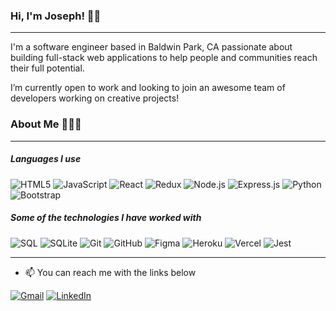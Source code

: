 ### Hi, I'm Joseph! 👋🏼 
_______________________________________________________________________________________________________________________

I'm a software engineer based in Baldwin Park, CA passionate about building full-stack web applications to help people and communities reach their full potential. 

I’m currently open to work and looking to join an awesome team of developers working on creative projects!

### About Me 🧑🏼‍💻
_______________________________________________________________________________________________________________________

##### Languages I use

![HTML5](https://img.shields.io/badge/-HTML5-000000?style=flat&logo=html5)
![JavaScript](https://img.shields.io/badge/-JavaScript-000000?style=flat&logo=javascript)
![React](https://img.shields.io/badge/-React-222222?style=flat&logo=React&logoColor=61DAFB)
<img alt="Redux" src="https://img.shields.io/badge/redux%20-%23593d88.svg?&style=for-the-badge&logo=redux&logoColor=white"/>
![Node.js](https://img.shields.io/badge/-Node.js-222222?style=flat&logo=node.js&logoColor=339933)
<img alt="Express.js" src="https://img.shields.io/badge/express.js%20-%23404d59.svg?&style=for-the-badge"/>
![Python](https://img.shields.io/badge/-Python-000000?style=flat&logo=python)
<img alt="Bootstrap" src="https://img.shields.io/badge/bootstrap%20-%23563D7C.svg?&style=for-the-badge&logo=bootstrap&logoColor=white"/>


##### Some of the technologies I have worked with

![SQL](https://img.shields.io/badge/-SQL-000000?style=flat&logo=postgresql)
<img alt="SQLite" src ="https://img.shields.io/badge/sqlite-%2307405e.svg?&style=for-the-badge&logo=sqlite&logoColor=white"/>
![Git](https://img.shields.io/badge/-Git-222222?style=flat&logo=git&logoColor=F05032)
![GitHub](https://img.shields.io/badge/-GitHub-222222?style=flat&logo=github&logoColor=181717)
<img alt="Figma" src="https://img.shields.io/badge/figma%20-%23F24E1E.svg?&style=for-the-badge&logo=figma&logoColor=white"/>
<img alt="Heroku" src="https://img.shields.io/badge/heroku%20-%23430098.svg?&style=for-the-badge&logo=heroku&logoColor=white"/>
<img alt="Vercel" src="https://img.shields.io/badge/vercel%20-%23000000.svg?&style=for-the-badge&logo=vercel&logoColor=white"/>
<img alt="Jest" src="https://img.shields.io/badge/-jest-%23C21325?&style=for-the-badge&logo=jest&logoColor=white"/>
_______________________________________________________________________________________________________________________

- :mailbox: You can reach me with the links below

[![Gmail](https://img.shields.io/badge/-GMAIL-D14836?style=for-the-badge&logo=gmail&logoColor=white)](mailto:javega175@gmail.com)
[![LinkedIn](https://img.shields.io/badge/-LINKEDIN-0077B5?style=for-the-badge&logo=linkedin&logoColor=white)](https://www.linkedin.com/in/josephavega/)
